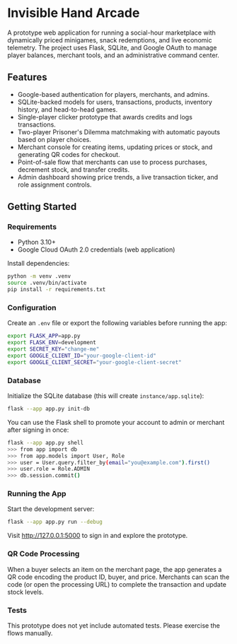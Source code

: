 # Invisible Hand Arcade

A prototype web application for running a social-hour marketplace with dynamically priced minigames, snack redemptions, and live economic telemetry. The project uses Flask, SQLite, and Google OAuth to manage player balances, merchant tools, and an administrative command center.

## Features

- Google-based authentication for players, merchants, and admins.
- SQLite-backed models for users, transactions, products, inventory history, and head-to-head games.
- Single-player clicker prototype that awards credits and logs transactions.
- Two-player Prisoner's Dilemma matchmaking with automatic payouts based on player choices.
- Merchant console for creating items, updating prices or stock, and generating QR codes for checkout.
- Point-of-sale flow that merchants can use to process purchases, decrement stock, and transfer credits.
- Admin dashboard showing price trends, a live transaction ticker, and role assignment controls.

## Getting Started

### Requirements

- Python 3.10+
- Google Cloud OAuth 2.0 credentials (web application)

Install dependencies:

```bash
python -m venv .venv
source .venv/bin/activate
pip install -r requirements.txt
```

### Configuration

Create an `.env` file or export the following variables before running the app:

```bash
export FLASK_APP=app.py
export FLASK_ENV=development
export SECRET_KEY="change-me"
export GOOGLE_CLIENT_ID="your-google-client-id"
export GOOGLE_CLIENT_SECRET="your-google-client-secret"
```

### Database

Initialize the SQLite database (this will create `instance/app.sqlite`):

```bash
flask --app app.py init-db
```

You can use the Flask shell to promote your account to admin or merchant after signing in once:

```bash
flask --app app.py shell
>>> from app import db
>>> from app.models import User, Role
>>> user = User.query.filter_by(email="you@example.com").first()
>>> user.role = Role.ADMIN
>>> db.session.commit()
```

### Running the App

Start the development server:

```bash
flask --app app.py run --debug
```

Visit <http://127.0.0.1:5000> to sign in and explore the prototype.

### QR Code Processing

When a buyer selects an item on the merchant page, the app generates a QR code encoding the product ID, buyer, and price. Merchants can scan the code (or open the processing URL) to complete the transaction and update stock levels.

### Tests

This prototype does not yet include automated tests. Please exercise the flows manually.
